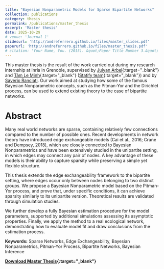```yaml
---
title: "Bayesian Nonparametric Models for Sparse Bipartite Networks"
collection: publications
category: thesis
permalink: /publications/master_thesis
excerpt: 'Master thesis'
date: 2025-10-29
# venue: 'Journal 1'
slidesurl: 'http://andreferrero.github.io/files/master_slides.pdf'
paperurl: 'http://andreferrero.github.io/files/master_thesis.pdf'
# citation: 'Your Name, You. (2015). &quot;Paper Title Number 3.&quot; <i>Journal 1</i>. 1(3).'
---
```


This master thesis is the result of the work carried out during my research internship at Inria in Grenoble, supervised by [Julyan Arbel](https://www.julyanarbel.com/){:target="_blank"} and 
[Tâm Le Minh](https://tam-leminh.github.io/){:target="_blank"} ([Statify team](https://team.inria.fr/statify/){:target="_blank"}) and by [Saverio Ranciati](https://savranciati.github.io/). Our work aimed at studying how some of the famous Bayesian Nonparametric concepts, such as the Pitman-Yor and the Dirichlet process, can be used to extend existing theory to the case of bipartite networks.

# Abstract
Many real world networks are sparse, containing relatively few connections compared to the number of possible ones. Recent developments in network theory have introduced edge exchangeable models (Cai et al., 2016; Crane and Dempsey, 2018), which are closely connected to Bayesian Nonparametrics and have been extensively studied in the unipartite setting, in which edges may connect any pair of nodes. A key advantage of these models is their ability to capture sparsity while preserving a simple yet flexible structure.

This thesis extends the edge exchangeability framework to the bipartite setting, where edges occur only between nodes belonging to two distinct groups. We propose a Bayesian Nonparametric model based on the Pitman-Yor process, and prove that, under specific conditions, it can achieve sparsity similarly to its unipartite version. Theoretical results are validated through simulation studies.

We further develop a fully Bayesian estimation procedure for the model parameters, supported by additional simulations assessing its asymptotic properties. Finally, we apply the method to a real ecological network, demonstrating how to evaluate model fit and draw conclusions from the estimation process.

**Keywords:** Sparse Networks, Edge Exchangeability, Bayesian Nonparametrics, Pitman-Yor Process, Bipartite Networks, Bayesian Inference

**[Download Master Thesis](/files/master_thesis.pdf){:target="_blank"}**